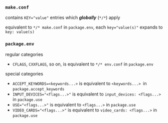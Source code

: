 ### `make.conf`


contains `KEY="value"` entries which ***globally*** (`*/*`) apply

equivalent to `*/* make.conf` in `package.env`, each `key="value(s)"` expands to `key: value(s)`

### `package.env`

regular categories

 - `CFLAGS`, `CXXFLAGS`, so on, is equivalent to `*/* env.conf` in `package.env`

special categories

 - `ACCEPT_KEYWORDS=<keywords...>` is equivalent to `<keywords...> `in `package.accept_keywords`
 - `INPUT_DEVICES="<flags...>"` is equivalent to `input_devices: <flags...>` in `package.use`
 - `USE="<flags...>"` is equivalent to `<flags...>` in `package.use`
 - `VIDEO_CARDS="<flags...>"` is equivalent to `video_cards: <flags...>` in `package.use` 
